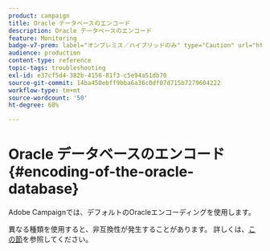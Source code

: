 ```yaml
---
product: campaign
title: Oracle データベースのエンコード
description: Oracle データベースのエンコード
feature: Monitoring
badge-v7-prem: label="オンプレミス／ハイブリッドのみ" type="Caution" url="https://experienceleague.adobe.com/docs/campaign-classic/using/installing-campaign-classic/architecture-and-hosting-models/hosting-models-lp/hosting-models.html?lang=ja" tooltip="オンプレミスデプロイメントとハイブリッドデプロイメントにのみ適用されます"
audience: production
content-type: reference
topic-tags: troubleshooting
exl-id: e37cf5d4-382b-4156-81f3-c5e94a51db70
source-git-commit: 14ba450ebff9bba6a36c0df07d715b7279604222
workflow-type: tm+mt
source-wordcount: '50'
ht-degree: 68%

---
```


# Oracle データベースのエンコード{#encoding-of-the-oracle-database}



Adobe Campaignでは、デフォルトのOracleエンコーディングを使用します。

異なる種類を使用すると、非互換性が発生することがあります。 詳しくは、[この節](../../installation/using/database.md#oracle)を参照してください。
